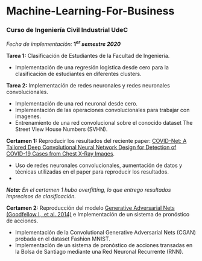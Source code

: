 # Machine-Learning-For-Business

### Curso de Ingeniería Civil Industrial UdeC 

_Fecha de implementación:_ **$1^{er}$ _semestre 2020_**

**Tarea 1:** Clasificación de Estudiantes de la Facultad de Ingeniería.
- Implementación de una regresión logística desde cero para la clasificación de estudiantes en diferentes clusters.

**Tarea 2:** Implementación de redes neuronales y redes neuronales convolucionales.
- Implementación de una red neuronal desde cero.
- Implementación de las operaciones convolucionales para trabajar con imagenes.
- Entrenamiento de una red convolucional sobre el conocido dataset The Street View House Numbers (SVHN).

**Certamen 1:** Reproducir los resultados del reciente paper: [COVID-Net: A Tailored Deep Convolutional Neural Network Design for Detection of COVID-19 Cases from Chest X-Ray Images](https://arxiv.org/abs/2003.09871).
- Uso de redes neuronales convolucionales, aumentación de datos y técnicas utilizadas en el paper para reproducir los resultados.
- 
_**Nota:** En el certamen 1 hubo overfitting, lo que entrego resultados imprecisos de clasificación._

**Certamen 2:** Reproducción del modelo [Generative Adversarial Nets (Goodfellow I., et al. 2014)](https://arxiv.org/abs/1406.2661) e Implementación de un sistema de pronóstico de acciones.
- Implementación de la Convolutional Generative Adversarial Nets (CGAN) probada en el dataset Fashion MNIST.
- Implementación de un sistema de pronóstico de acciones transadas en la Bolsa de Santiago mediante una Red Neuronal Recurrente (RNN).
